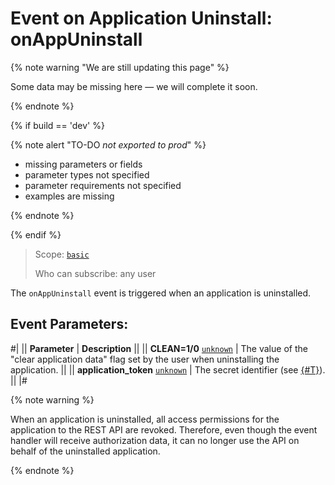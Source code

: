 # Event on Application Uninstall: onAppUninstall

{% note warning "We are still updating this page" %}

Some data may be missing here — we will complete it soon.

{% endnote %}

{% if build == 'dev' %}

{% note alert "TO-DO _not exported to prod_" %}

- missing parameters or fields
- parameter types not specified
- parameter requirements not specified
- examples are missing

{% endnote %}

{% endif %}

> Scope: [`basic`](../../scopes/permissions.md)
>
> Who can subscribe: any user

The `onAppUninstall` event is triggered when an application is uninstalled.

## Event Parameters:

#|
|| **Parameter** | **Description** ||
|| **CLEAN=1/0**
[`unknown`](../../data-types.md) | The value of the "clear application data" flag set by the user when uninstalling the application. ||
|| **application_token**
[`unknown`](../../data-types.md) | The secret identifier (see [{#T}](../../events/safe-event-handlers.md)). ||
|#

{% note warning %}

When an application is uninstalled, all access permissions for the application to the REST API are revoked. Therefore, even though the event handler will receive authorization data, it can no longer use the API on behalf of the uninstalled application.

{% endnote %}